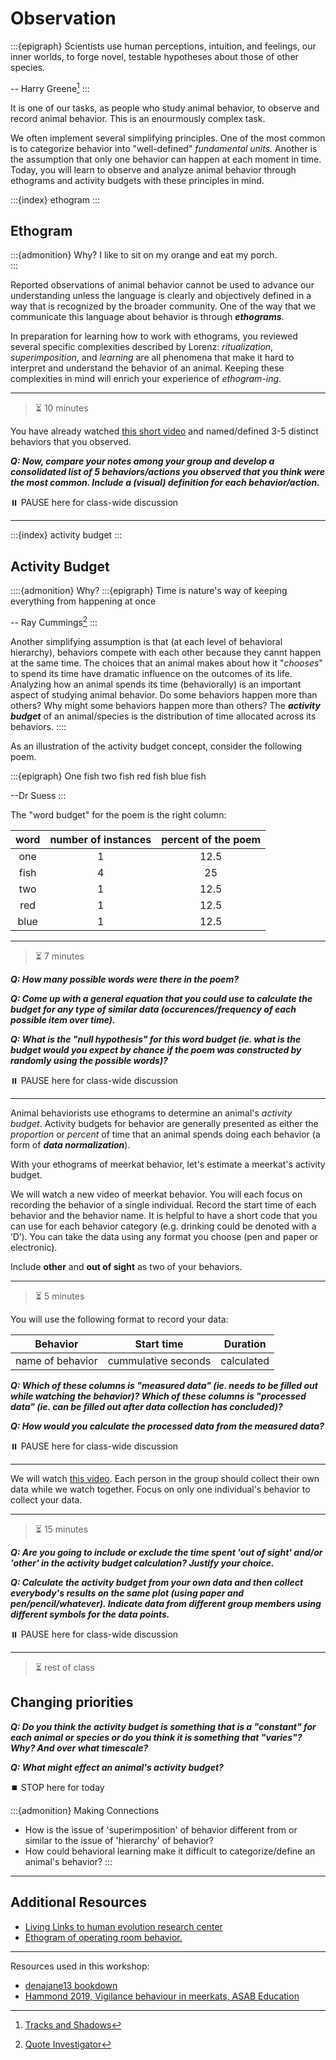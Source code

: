 # Observation

:::{epigraph} 
Scientists use human perceptions, intuition, and feelings, our inner worlds, to forge novel, testable hypotheses about those of other species.

-- Harry Greene[^tracks-shadows]
:::

[^tracks-shadows]: [Tracks and Shadows](https://www.ucpress.edu/book/9780520292659/tracks-and-shadows)

It is one of our tasks, as people who study animal behavior, to observe and record animal behavior. This is an enourmously complex task. 

We often implement several simplifying principles. 
One of the most common is to categorize behavior into "well-defined" *fundamental units.* Another is the assumption that only one behavior can happen at each moment in time. Today, you will learn to observe and analyze animal behavior through ethograms and activity budgets with these principles in mind.

:::{index} ethogram
:::

## Ethogram

:::{admonition} Why?
I like to sit on my orange and eat my porch.  
:::

Reported observations of animal behavior cannot be used to advance our understanding unless the language is clearly and objectively defined in a way that is recognized by the broader community. One of the way that we communicate this language about behavior is through ***ethograms***.

In preparation for learning how to work with ethograms, you reviewed several specific complexities described by Lorenz: *ritualization*, *superimposition*, and *learning* are all phenomena that make it hard to interpret and understand the behavior of an animal. Keeping these complexities in mind will enrich your experience of *ethogram-ing*.

---
> ⏳ 10 minutes

You have already watched [this short video](https://vimeo.com/80600819) and named/defined 3-5 distinct behaviors that you observed.  

***Q: Now, compare your notes among your group and develop a consolidated list of 5 behaviors/actions you observed that you think were the most common. Include a (visual) definition for each behavior/action.***


⏸️ PAUSE here for class-wide discussion

---

:::{index} activity budget
:::

## Activity Budget

::::{admonition} Why?
:::{epigraph}
Time is nature's way of keeping everything from happening at once

-- Ray Cummings[^timequote]
:::

Another simplifying assumption is that (at each level of behavioral hierarchy), behaviors compete with each other because they cannt happen at the same time. The choices that an animal makes about how it "*chooses*" to spend its time have dramatic influence on the outcomes of its life. Analyzing how an animal spends its time (behaviorally) is an important aspect of studying animal behavior. Do some behaviors happen more than others? Why might some behaviors happen more than others? The ***activity budget*** of an animal/species is the distribution of time allocated across its behaviors.
::::

[^timequote]: [Quote Investigator](https://quoteinvestigator.com/2019/07/06/time/)

As an illustration of the activity budget concept, consider the following poem.

:::{epigraph} 
One fish two fish red fish blue fish

--Dr Suess
:::

The "word budget" for the poem is the right column:

| word | number of instances | percent of the poem |
| :-: | :-: | :-: | 
| one | 1 | 12.5 | 
| fish | 4 | 25 | 
| two | 1 | 12.5 | 
| red | 1 | 12.5 |
| blue | 1 | 12.5 |


---
> ⏳ 7 minutes

***Q: How many possible words were there in the poem?***

***Q: Come up with a general equation that you could use to calculate the budget for any type of similar data (occurences/frequency of each possible item over time).***

***Q: What is the "null hypothesis" for this word budget (ie. what is the budget would you expect by chance if the poem was constructed by randomly using the possible words)?***


⏸️ PAUSE here for class-wide discussion

---

Animal behaviorists use ethograms to determine an animal's *activity budget*. Activity budgets for behavior are generally presented as either the *proportion* or *percent* of time that an animal spends doing each behavior (a form of ***data normalization***).  

With your ethograms of meerkat behavior, let's estimate a meerkat's activity budget. 

We will watch a new video of meerkat behavior. You will each focus on recording the behavior of a single individual. Record the start time of each behavior and the behavior name. It is helpful to have a short code that you can use for each behavior category (e.g. drinking could be denoted with a ‘D’). You can take the data using any format you choose (pen and paper or electronic).

Include **other** and **out of sight** as two of your behaviors.

---
> ⏳ 5 minutes

You will use the following format to record your data:

| **Behavior** | **Start time** | **Duration** |
| --- | --- | --- |
| name of behavior | cummulative seconds | calculated | 


***Q: Which of these columns is "measured data" (ie. needs to be filled out while watching the behavior)? Which of these columns is "processed data" (ie. can be filled out after data collection has concluded)?***

***Q: How would you calculate the processed data from the measured data?***


⏸️ PAUSE here for class-wide discussion


---

We will watch [this video](https://vimeo.com/80600822). Each person in the group should collect their own data while we watch together. Focus on only one individual's behavior to collect your data. 

---
> ⏳ 15 minutes

***Q: Are you going to include or exclude the time spent 'out of sight' and/or 'other' in the activity budget calculation? Justify your choice.***

***Q: Calculate the activity budget from your own data and then collect everybody's results on the same plot (using paper and pen/pencil/whatever). Indicate data from different group members using different symbols for the data points.***


⏸️ PAUSE here for class-wide discussion 


---
> ⏳ rest of class

## Changing priorities

***Q: Do you think the activity budget is something that is a "constant" for each animal or species or do you think it is something that "varies"? Why? And over what timescale?***

***Q: What might effect an animal's activity budget?***



⏹️ STOP here for today

:::{admonition} Making Connections
- How is the issue of 'superimposition' of behavior different from or similar to the issue of 'hierarchy' of behavior?
- How could behavioral learning make it difficult to categorize/define an animal's behavior?
:::

---
## Additional Resources

- [Living Links to human evolution research center](https://living-links.org/resources/materials-for-teachers/measuring-behaviour-lesson-plan/)
- [Ethogram of operating room behavior.](https://dx.doi.org/10.1007%2Fs12160-016-9773-0)

---

Resources used in this workshop: 
- [denajane13 bookdown](https://bookdown.org/denajane13/BIONB_2210_Summer_2021/field-lab-2-ethograms-and-activity-budgets.html#part-1.-build-an-ethogram-from-meerkat-observations)
- [Hammond 2019, Vigilance behaviour in meerkats, ASAB Education](https://www.asab.org/s/EDU-ASAB-Vigilance-behaviour-in-meerkats-compressed.pdf)
